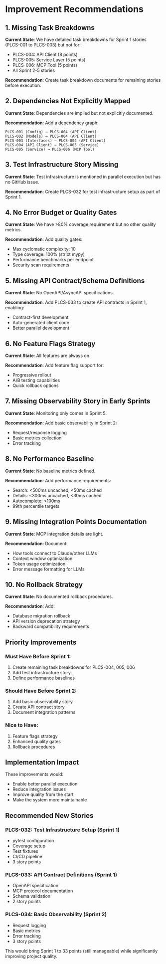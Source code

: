 # Improvement Recommendations

## 1. Missing Task Breakdowns

**Current State**: We have detailed task breakdowns for Sprint 1 stories (PLCS-001 to PLCS-003) but not for:
- PLCS-004: API Client (8 points)
- PLCS-005: Service Layer (5 points)  
- PLCS-006: MCP Tool (5 points)
- All Sprint 2-5 stories

**Recommendation**: Create task breakdown documents for remaining stories before execution.

## 2. Dependencies Not Explicitly Mapped

**Current State**: Dependencies are implied but not explicitly documented.

**Recommendation**: Add a dependency graph:
```
PLCS-001 (Config) → PLCS-004 (API Client)
PLCS-002 (Models) → PLCS-004 (API Client)
PLCS-003 (Interfaces) → PLCS-004 (API Client)
PLCS-004 (API Client) → PLCS-005 (Service)
PLCS-005 (Service) → PLCS-006 (MCP Tool)
```

## 3. Test Infrastructure Story Missing

**Current State**: Test infrastructure is mentioned in parallel execution but has no GitHub issue.

**Recommendation**: Create PLCS-032 for test infrastructure setup as part of Sprint 1.

## 4. No Error Budget or Quality Gates

**Current State**: We have >80% coverage requirement but no other quality metrics.

**Recommendation**: Add quality gates:
- Max cyclomatic complexity: 10
- Type coverage: 100% (strict mypy)
- Performance benchmarks per endpoint
- Security scan requirements

## 5. Missing API Contract/Schema Definitions

**Current State**: No OpenAPI/AsyncAPI specifications.

**Recommendation**: Add PLCS-033 to create API contracts in Sprint 1, enabling:
- Contract-first development
- Auto-generated client code
- Better parallel development

## 6. No Feature Flags Strategy

**Current State**: All features are always on.

**Recommendation**: Add feature flag support for:
- Progressive rollout
- A/B testing capabilities
- Quick rollback options

## 7. Missing Observability Story in Early Sprints

**Current State**: Monitoring only comes in Sprint 5.

**Recommendation**: Add basic observability in Sprint 2:
- Request/response logging
- Basic metrics collection
- Error tracking

## 8. No Performance Baseline

**Current State**: No baseline metrics defined.

**Recommendation**: Add performance requirements:
- Search: <500ms uncached, <50ms cached
- Details: <300ms uncached, <30ms cached
- Autocomplete: <100ms
- 99th percentile targets

## 9. Missing Integration Points Documentation

**Current State**: MCP integration details are light.

**Recommendation**: Document:
- How tools connect to Claude/other LLMs
- Context window optimization
- Token usage optimization
- Error message formatting for LLMs

## 10. No Rollback Strategy

**Current State**: No documented rollback procedures.

**Recommendation**: Add:
- Database migration rollback
- API version deprecation strategy
- Backward compatibility requirements

## Priority Improvements

### Must Have Before Sprint 1:
1. Create remaining task breakdowns for PLCS-004, 005, 006
2. Add test infrastructure story
3. Define performance baselines

### Should Have Before Sprint 2:
1. Add basic observability story
2. Create API contract story
3. Document integration patterns

### Nice to Have:
1. Feature flags strategy
2. Enhanced quality gates
3. Rollback procedures

## Implementation Impact

These improvements would:
- Enable better parallel execution
- Reduce integration issues
- Improve quality from the start
- Make the system more maintainable

## Recommended New Stories

### PLCS-032: Test Infrastructure Setup (Sprint 1)
- pytest configuration
- Coverage setup
- Test fixtures
- CI/CD pipeline
- 3 story points

### PLCS-033: API Contract Definitions (Sprint 1)
- OpenAPI specification
- MCP protocol documentation
- Schema validation
- 2 story points

### PLCS-034: Basic Observability (Sprint 2)
- Request logging
- Basic metrics
- Error tracking
- 3 story points

This would bring Sprint 1 to 33 points (still manageable) while significantly improving project quality.